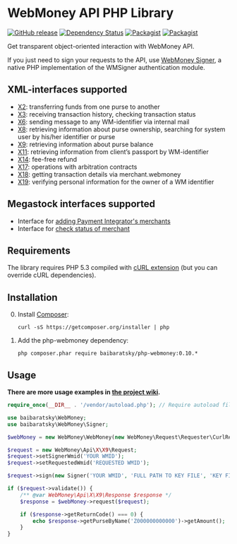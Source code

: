 WebMoney API PHP Library
========================
[![GitHub release](https://img.shields.io/github/release/baibaratsky/php-webmoney.svg)](https://github.com/baibaratsky/php-webmoney/releases)
[![Dependency Status](https://www.versioneye.com/user/projects/5531680a10e714f9e50010ad/badge.svg?style=flat)](https://www.versioneye.com/user/projects/5531680a10e714f9e50010ad)
[![Packagist](https://img.shields.io/packagist/v/baibaratsky/php-webmoney.svg)](https://packagist.org/packages/baibaratsky/php-webmoney)
[![Packagist](https://img.shields.io/packagist/dt/baibaratsky/php-webmoney.svg)](https://packagist.org/packages/baibaratsky/php-webmoney)

Get transparent object-oriented interaction with WebMoney API.

If you just need to sign your requests to the API, use [WebMoney Signer](https://github.com/baibaratsky/php-wmsigner), a native PHP implementation of the WMSigner authentication module. 

XML-interfaces supported
------------------------
- [X2](https://github.com/baibaratsky/php-webmoney/wiki/X2): transferring funds from one purse to another
- [X3](https://github.com/baibaratsky/php-webmoney/wiki/X3): receiving transaction history, checking transaction status
- [X6](https://github.com/baibaratsky/php-webmoney/wiki/X6): sending message to any WM-identifier via internal mail
- [X8](https://github.com/baibaratsky/php-webmoney/wiki/X8): retrieving information about purse ownership, searching for system user by his/her identifier or purse
- [X9](https://github.com/baibaratsky/php-webmoney/wiki/X9): retrieving information about purse balance
- [X11](https://github.com/baibaratsky/php-webmoney/wiki/X11): retrieving information from client’s passport by WM-identifier
- [X14](https://github.com/baibaratsky/php-webmoney/wiki/X14): fee-free refund
- [X17](https://github.com/baibaratsky/php-webmoney/wiki/X17): operations with arbitration contracts
- [X18](https://github.com/baibaratsky/php-webmoney/wiki/X18): getting transaction details via merchant.webmoney
- [X19](https://github.com/baibaratsky/php-webmoney/wiki/X19): verifying personal information for the owner of a WM identifier

Megastock interfaces supported
------------------------------
- Interface for [adding Payment Integrator's merchants](https://github.com/baibaratsky/php-webmoney/wiki/Adding-Payment-Integrator%27s-merchant)
- Interface for [check status of merchant](https://github.com/baibaratsky/php-webmoney/wiki/Check-status-of-merchant)

Requirements
------------
The library requires PHP 5.3 compiled with [cURL extension](http://www.php.net/manual/en/book.curl.php) (but you can override cURL dependencies).

Installation
------------
0. Install [Composer](http://getcomposer.org/):

    ```
    curl -sS https://getcomposer.org/installer | php
    ```

0. Add the php-webmoney dependency:

    ```
    php composer.phar require baibaratsky/php-webmoney:0.10.*
    ```

Usage
-----
**There are more usage examples in [the project wiki](https://github.com/baibaratsky/php-webmoney/wiki).**
```php
require_once(__DIR__ . '/vendor/autoload.php'); // Require autoload file generated by composer

use baibaratsky\WebMoney;
use baibaratsky\WebMoney\Signer;

$webMoney = new WebMoney\WebMoney(new WebMoney\Request\Requester\CurlRequester);

$request = new WebMoney\Api\X\X9\Request;
$request->setSignerWmid('YOUR WMID');
$request->setRequestedWmid('REQUESTED WMID');

$request->sign(new Signer('YOUR WMID', 'FULL PATH TO KEY FILE', 'KEY FILE PASSWORD'));

if ($request->validate()) {
    /** @var WebMoney\Api\X\X9\Response $response */
    $response = $webMoney->request($request);

    if ($response->getReturnCode() === 0) {
        echo $response->getPurseByName('Z000000000000')->getAmount();
    }
}
```
